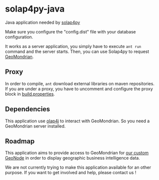 solap4py-java
=============

Java application needed by [solap4py](https://github.com/loganalysis/solap4py)

Make sure you configure the "config.dist" file with your database configuration.

It works as a server application, you simply have to execute `ant run` command and the server starts. Then, you can use Solap4py to request [GeoMondrian](http://www.spatialytics.org/fr/projets/geomondrian/).

## Proxy
In order to compile, `ant` download external libraries on maven repositories.
If you are under a proxy, you have to uncomment and configure the proxy block in [build.properties](https://github.com/Westpic/solap4py-java/blob/develop/build.properties).

## Dependencies

This application use [olap4j](https://github.com/olap4j/olap4j) to interact with GeoMondrian. So you need a GeoMondrian server installed.

## Roadmap

This application aims to provide access to GeoMondrian for [our custom GeoNode](https://github.com/loganalysis/geonode) in order to display geographic business intelligence data.

We are not currently trying to make this application available for an other purpose. If you want to get involved and help, please contact us !

